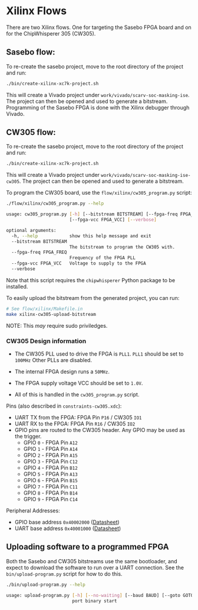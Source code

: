 
# Xilinx Flows

There are two Xilinx flows. One for targeting the Sasebo FPGA board
and on for the ChipWhisperer 305 (CW305).

## Sasebo flow:

To re-create the sasebo project, move to the root directory of the project
and run:

```sh
./bin/create-xilinx-xc7k-project.sh
```

This will create a Vivado project under `work/vivado/scarv-soc-masking-ise`.
The project can then be opened and used to generate a bitstream.
Programming of the Sasebo FPGA is done with the Xilinx debugger through
Vivado.

## CW305 flow:

To re-create the sasebo project, move to the root directory of the project
and run:

```sh
./bin/create-xilinx-xc7k-project.sh
```

This will create a Vivado project under `work/vivado/scarv-soc-masking-ise-cw305`.
The project can then be opened and used to generate a bitstream.

To program the CW305 board, use the
`flow/xilinx/cw305_program.py` script:

```sh
./flow/xilinx/cw305_program.py --help

usage: cw305_program.py [-h] [--bitstream BITSTREAM] [--fpga-freq FPGA_FREQ]
                        [--fpga-vcc FPGA_VCC] [--verbose]

optional arguments:
  -h, --help            show this help message and exit
  --bitstream BITSTREAM
                        The bitstream to program the CW305 with.
  --fpga-freq FPGA_FREQ
                        Frequency of the FPGA PLL
  --fpga-vcc FPGA_VCC   Voltage to supply to the FPGA
  --verbose
```

Note that this script requires the `chipwhisperer` Python package to
be installed.

To easily upload the bitstream from the generated project, you can
run:

```sh
# See flow/xilinx/Makefile.in
make xilinx-cw305-upload-bitstream
```

NOTE: This _may_ require sudo priviledges.

### CW305 Design information

- The CW305 PLL used to drive the FPGA is `PLL1`.
  `PLL1` should be set to `100MHz`
  Other PLLs are disabled.

- The internal FPGA design runs a `50MHz`.

- The FPGA supply voltage VCC should be set to `1.0V`.

- All of this is handled in the `cw305_program.py` script.

Pins (also described in `constraints-cw305.xdc`):

- UART TX from the FPGA: FPGA Pin `P16` / CW305 `IO1`
- UART RX to   the FPGA: FPGA Pin `R16` / CW305 `IO2`
- GPIO pins are routed to the CW305 header.
  Any GPIO may be used as the trigger.
  - GPIO `0` - FPGA Pin `A12`
  - GPIO `1` - FPGA Pin `A14`
  - GPIO `2` - FPGA Pin `A15`
  - GPIO `3` - FPGA Pin `C12`
  - GPIO `4` - FPGA Pin `B12`
  - GPIO `5` - FPGA Pin `A13`
  - GPIO `6` - FPGA Pin `B15`
  - GPIO `7` - FPGA Pin `C11`
  - GPIO `8` - FPGA Pin `B14`
  - GPIO `9` - FPGA Pin `C14`

Peripheral Addresses:

- GPIO base address `0x40002000`
 ([Datasheet](https://www.xilinx.com/support/documentation/ip_documentation/axi_gpio/v2_0/pg144-axi-gpio.pdf))
- UART base address `0x40001000`
  ([Datasheet](https://www.xilinx.com/support/documentation/ip_documentation/axi_uartlite/v2_0/pg142-axi-uartlite.pdf))

## Uploading software to a programmed FPGA

Both the Sasebo and CW305 bitstreams use the same bootloader, and expect
to download the software to run over a UART connection.
See the `bin/upload-program.py` script for how to do this.

```sh
./bin/upload-program.py --help

usage: upload-program.py [-h] [--no-waiting] [--baud BAUD] [--goto GOTO]
                         port binary start
```

